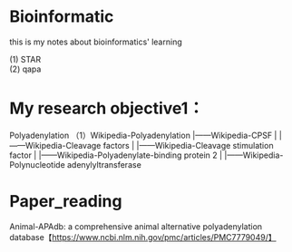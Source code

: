 # Bioinformatic
this is my notes about bioinformatics' learning

(1) STAR  
(2) qapa

# My research objective1：
Polyadenylation
（1）Wikipedia-Polyadenylation
      |——Wikipedia-CPSF
      |
      |——Wikipedia-Cleavage factors
      |
      |——Wikipedia-Cleavage stimulation factor
      |
      |——Wikipedia-Polyadenylate-binding protein 2
      |
      |——Wikipedia-Polynucleotide adenylyltransferase
      
# Paper_reading
Animal-APAdb: a comprehensive animal alternative polyadenylation database【https://www.ncbi.nlm.nih.gov/pmc/articles/PMC7779049/】
